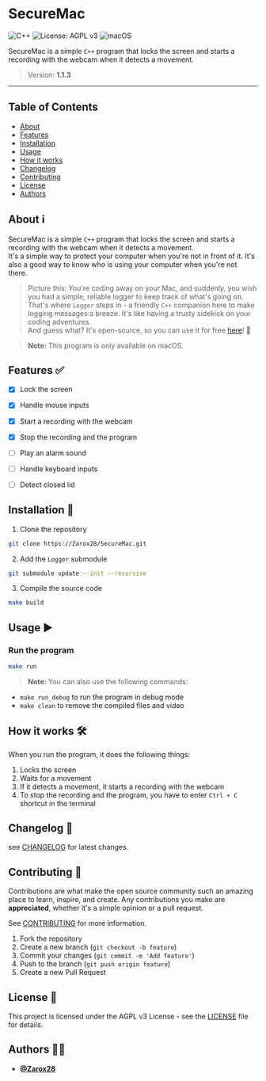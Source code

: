 # SecureMac

![C++](https://img.shields.io/badge/c++-%2300599C.svg?style=for-the-badge&logo=c%2B%2B&logoColor=white)
![License: AGPL v3](https://img.shields.io/badge/License-AGPL_v3-blue.svg?style=for-the-badge)
![macOS](https://img.shields.io/badge/mac%20os-000000?style=for-the-badge&logo=macos&logoColor=F0F0F0)

SecureMac is a simple `C++` program that locks the screen and starts a recording with the webcam when it detects a movement.

> Version: **1.1.3**

---

## Table of Contents

- [About](#about)
- [Features](#features)
- [Installation](#installation)
- [Usage](#usage)
- [How it works](#how-it-works-)
- [Changelog](#changelog)
- [Contributing](#contributing)
- [License](#license)
- [Authors](#authors)

## About ℹ️

SecureMac is a simple `C++` program that locks the screen and starts a recording with the webcam when it detects a movement.\
It's a simple way to protect your computer when you're not in front of it. It's also a good way to know who is using your computer when you're not there.

> Picture this: You're coding away on your Mac, and suddenly, you wish you had a simple, reliable logger to keep track of what's going on.\
That's where `Logger` steps in - a friendly `C++` companion here to make logging messages a breeze. It's like having a trusty sidekick on your coding adventures.\
And guess what? It's open-source, so you can use it for free [here](https://github.com/Zarox28/Logger)! 🎉

> **Note:** This program is only available on macOS.

## Features ✅

- [x] Lock the screen
- [x] Handle mouse inputs
- [x] Start a recording with the webcam
- [x] Stop the recording and the program

- [ ] Play an alarm sound
- [ ] Handle keyboard inputs
- [ ] Detect closed lid

## Installation 🚀

1. Clone the repository

```bash
git clone https://Zarox28/SecureMac.git
```

2. Add the `Logger` submodule

```bash
git submodule update --init --recursive
```

3. Compile the source code

```bash
make build
```

## Usage ▶️

### Run the program

```bash
make run
```

> **Note:** You can also use the following commands:

- `make run_debug` to run the program in debug mode
- `make clean` to remove the compiled files and video

## How it works 🛠️

When you run the program, it does the following things:

1. Locks the screen
2. Waits for a movement
3. If it detects a movement, it starts a recording with the webcam
4. To stop the recording and the program, you have to enter `Ctrl + C` shortcut in the terminal

## Changelog 📆

see [CHANGELOG](CHANGELOG.md) for latest changes.

## Contributing 🤝

Contributions are what make the open source community such an amazing place to learn, inspire, and create. Any contributions you make are **appreciated**, whether it's a simple opinion or a pull request.

See [CONTRIBUTING](CONTRIBUTING.md) for more information.

1. Fork the repository
2. Create a new branch (`git checkout -b feature`)
3. Commit your changes (`git commit -m 'Add feature'`)
4. Push to the branch (`git push origin feature`)
5. Create a new Pull Request

## License 📜

This project is licensed under the AGPL v3 License - see the [LICENSE](LICENSE.md) file for details.

## Authors 👨‍💻

- **[@Zarox28](https://github.com/Zarox28)**
